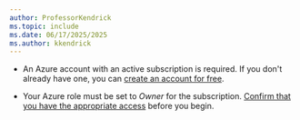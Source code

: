 ```yaml
---
author: ProfessorKendrick
ms.topic: include
ms.date: 06/17/2025/2025
ms.author: kkendrick
---
```


- An Azure account with an active subscription is required. If you don't already have one, you can [create an account for free](https://azure.microsoft.com/free/).

- Your Azure role must be set to *Owner* for the subscription. [Confirm that you have the appropriate access](../../role-based-access-control/check-access.md) before you begin.
